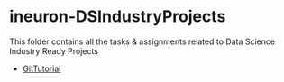 # ineuron-DSIndustryProjects
This folder contains all the tasks & assignments related to Data Science Industry Ready Projects
- [GitTutorial](https://github.com/dhruv-agg/ineuron-DSIndustryProjects/tree/main/GitTutorial)
